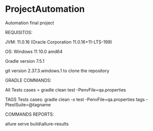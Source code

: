 # ProjectAutomation
Automation final project 

REQUISITOS:

JVM: 11.0.16 (Oracle Corporation 11.0.16+11-LTS-199)

OS: Windows 11 10.0 amd64

Gradle version 7.5.1

git version 2.37.3.windows.1 to clone the repository

GRADLE COMMANDS:

All Tests cases = gradle clean test -PenvFile=qa.properties

TAGS Tests cases: gradle clean -x test -PenvFile=qa.properties tags -PtestSuite=@tagname

COMMANDS REPORTS: 

allure serve build\allure-results

